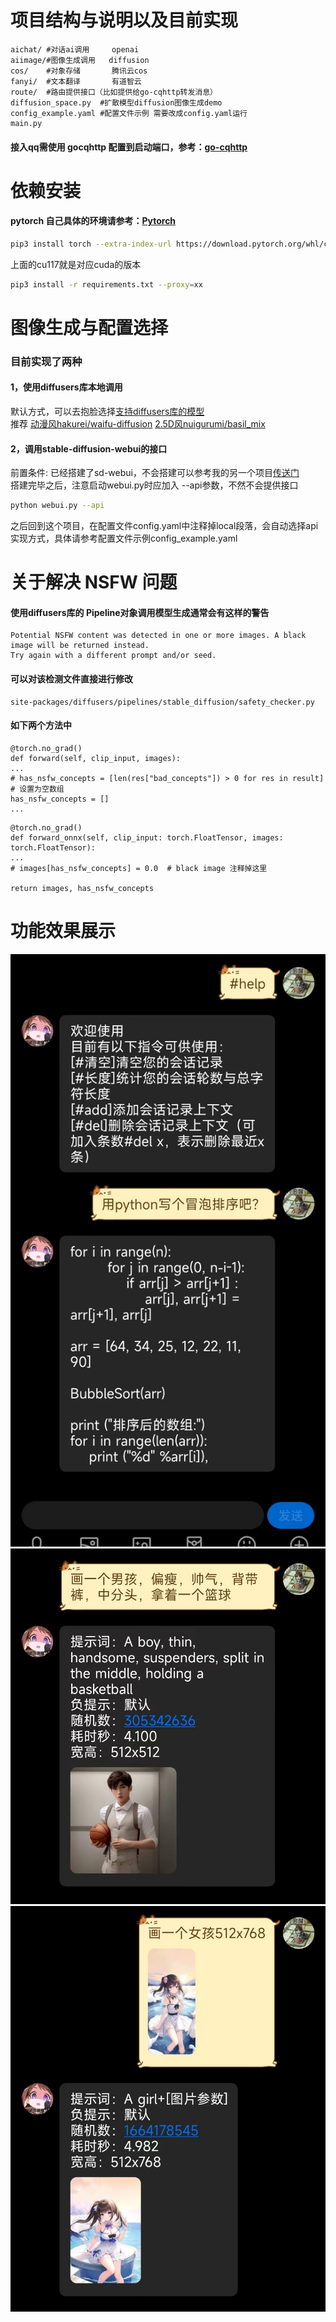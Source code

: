 

# 项目结构与说明以及目前实现
```
aichat/ #对话ai调用     openai
aiimage/#图像生成调用   diffusion
cos/    #对象存储       腾讯云cos
fanyi/  #文本翻译       有道智云
route/  #路由提供接口（比如提供给go-cqhttp转发消息）
diffusion_space.py  #扩散模型diffusion图像生成demo
config_example.yaml #配置文件示例 需要改成config.yaml运行
main.py
```

#### 接入qq需使用 gocqhttp 配置到启动端口，参考：[go-cqhttp](https://github.com/Mrs4s/go-cqhttp)

# 依赖安装
#### pytorch 自己具体的环境请参考：[Pytorch](https://pytorch.org/get-started/locally/)
```bash
pip3 install torch --extra-index-url https://download.pytorch.org/whl/cu117 --proxy=xx
```
上面的cu117就是对应cuda的版本
```bash
pip3 install -r requirements.txt --proxy=xx
```
# 图像生成与配置选择
### 目前实现了两种
#### 1，使用diffusers库本地调用
默认方式，可以去抱脸选择[支持diffusers库的模型](https://huggingface.co/models?library=diffusers) \
推荐 [动漫风hakurei/waifu-diffusion](https://huggingface.co/hakurei/waifu-diffusion)
[2.5D风nuigurumi/basil_mix](https://huggingface.co/nuigurumi/basil_mix/tree/main)

#### 2，调用stable-diffusion-webui的接口
前置条件: 已经搭建了sd-webui，不会搭建可以参考我的另一个项目[传送门](https://github.com/jqllxew/stable-diffusion-webui) \
搭建完毕之后，注意启动webui.py时应加入 --api参数，不然不会提供接口
```bash
python webui.py --api
```
之后回到这个项目，在配置文件config.yaml中注释掉local段落，会自动选择api实现方式，具体请参考配置文件示例config_example.yaml

# 关于解决 NSFW 问题
#### 使用diffusers库的 Pipeline对象调用模型生成通常会有这样的警告
```
Potential NSFW content was detected in one or more images. A black image will be returned instead.
Try again with a different prompt and/or seed.
```
#### 可以对该检测文件直接进行修改
```
site-packages/diffusers/pipelines/stable_diffusion/safety_checker.py
```
#### 如下两个方法中
```
@torch.no_grad()
def forward(self, clip_input, images):
...
# has_nsfw_concepts = [len(res["bad_concepts"]) > 0 for res in result] # 设置为空数组
has_nsfw_concepts = []
...
```
```
@torch.no_grad()
def forward_onnx(self, clip_input: torch.FloatTensor, images: torch.FloatTensor):
...
# images[has_nsfw_concepts] = 0.0  # black image 注释掉这里

return images, has_nsfw_concepts
```
# 功能效果展示
![](assets/chat.jpg)![](assets/txt2img.jpg)![](assets/img2img.jpg)